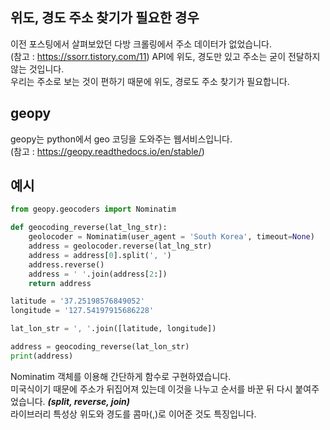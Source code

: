 <!-- [python/크롤링] 위도, 경도로 주소 찾기 by geopy -->

## 위도, 경도 주소 찾기가 필요한 경우
이전 포스팅에서 살펴보았던 다방 크롤링에서 주소 데이터가 없었습니다.  
(참고 : <https://ssorr.tistory.com/11>)
API에 위도, 경도만 있고 주소는 굳이 전달하지 않는 것입니다.  
우리는 주소로 보는 것이 편하기 때문에 위도, 경로도 주소 찾기가 필요합니다.  

## geopy
geopy는 python에서 geo 코딩을 도와주는 웹서비스입니다.  
(참고 : <https://geopy.readthedocs.io/en/stable/>)

## 예시
~~~python
from geopy.geocoders import Nominatim

def geocoding_reverse(lat_lng_str): 
    geolocoder = Nominatim(user_agent = 'South Korea', timeout=None)
    address = geolocoder.reverse(lat_lng_str)
    address = address[0].split(', ')
    address.reverse()
    address = ' '.join(address[2:])
    return address

latitude = '37.25198576849052'
longitude = '127.54197915686228'

lat_lon_str = ', '.join([latitude, longitude])

address = geocoding_reverse(lat_lon_str)
print(address)
~~~

Nominatim 객체를 이용해 간단하게 함수로 구현하였습니다.  
미국식이기 때문에 주소가 뒤집어져 있는데 이것을 나누고 순서를 바꾼 뒤 다시 붙여주었습니다. ***(split, reverse, join)***  
라이브러리 특성상 위도와 경도를 콤마(,)로 이어준 것도 특징입니다.




